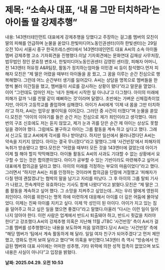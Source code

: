 # **제목: “소속사 대표, ‘내 몸 그만 터치하라’는 아이돌 딸 강제추행”**

  내용: 143엔터테인먼트 대표에게 강제추행을 당했다고 주장하는 걸그룹 멤버의 모친이 딸의 피해를 언급하며 눈물을 쏟았다.한빛미디어노동인권센터(이하 한빛센터)는 29일 오전 10시 서울시 중구 한국프레스센터에서 143엔터테인먼트 대표 A씨의 소속 아이돌 멤버 강제추행 고소 기자회견을 진행했다.이날 기자회견에는 문화연대 김재상 사무처장, 법무법인 정인 문효정 변호사, 한빛미디어노동인권센터 김영민 센터장, 피해자 어머니, 전 143엔터 허유정 A&R팀장, 활동가 정치하는엄마들 이민경 씨 등이 참석했다.먼저 피해자 모친은 “제 딸은 어렸을 때부터 아이돌을 꿈 꿨고, 그 꿈을 이루는 순간 진심으로 행복해했다. 그런데 어느 순간부터 생기를 잃어갔다. A씨는 상담을 명목으로 멤버들을 한 명씩 불러 이간질을 했고, 멤버들이 서로를 감시하는 상황이 됐다”라고 말문을 열었다.이어 “그런데도 엄마인 저는 ‘네가 원해서 시작한 일 아니냐’고 다그쳤다. 아이의 미래에 피해가 갈까 ‘너를 친딸 같이 예뻐하는 것’이라며 달랬다. 초반에는 가벼운 신체접촉이었지만, 아이가 고등학교를 졸업하며 심해졌다. 아이가 A씨에게 ‘이제 내 몸을 그만 터치하라’고 하자, A씨는 업무상 불이익을 이어갔다. 그러던 중 사건이 터졌다”며 눈물을 쏟았다.모친은 “아이의 이야기를 들은 순간 저는 진심으로 제가 죄인이라고 생각했다. 여러 번의 구조 신호에도 저는 듣지 않았고, 제가 눈과 귀를 닫은 순간 제 아이는 상상도 못할 일을 겪어야 했다. 그럼에도 불구하고 아이는 그룹 활동을 계속 하고 싶다고 했다. 그래서 신고도 않고 A씨에게 각서를 하나 받아냈다. 하지만 일선에서 물러나겠다던 A씨는 약속을 지키지 않았다. 아이는 결국 무너졌다”라고 말했다.그때 ‘사건반장’에서 피해자의 녹취가 방송됐다고 했다.모친은 “어렸을 때부터 모든 것을 143엔터에 걸었는데 아이가 이제 뭘 해야 할지 막막해졌다. 아이돌 활동도 A씨의 사과도 기대할 수 없는 상황에서 요구할 수 있는 것은 합의뿐이었다. 아이가 공부할 수 있는 기반이라도 마련해주고 싶어서 대표에게 합의금을 달라고 했다. 아이의 미래를 걱정하는 부모의 마음이었다”라고 했다.그러면서 “하지만 A씨는 죄를 인정하는 것이라며 합의금을 단칼에 거절했고 ‘피해자가 다칠 텐데 괜찮겠냐’는 협박의 말을 남기고 자리를 떠났다. 그 후 아이의 그룹 탈퇴 기사가 나왔고, 전속계약은 유효하다는 기사도 함께 나왔다”라고 밝혔다.모친은 “제 딸은 그룹 활동을 계속하고 싶어 했다. 그 소망을 지켜주고 싶었는데...저는 우리 딸에게 영원히 죄인이다. 아이를 위한다는 명목 하에 미련하게 대응해서 아이를 더 깊은 어둠에 몰아넣었다. 이제는 진짜 아이를 지키고 싶다. 이제 막 성인이 된 아이다. 아이가 지고 있는 짐을 덜어주고 하고 싶은 일을 했으면 좋겠다”라고 말했다.아울러 “다시는 이런 일이 일어나지 않아야 한다. 이런 사람은 업계에서 반드시 퇴출돼야 하고, 반드시 죗값을 치러야 한다”고 강조했다.A씨의 강제추행 의혹은 지난해 11월 JTBC ‘사건반장’ 측이 A씨가 걸그룹 멤버를 성추행했다는 내용을 보도하며 처음 알려졌다.당시 A씨는 ‘사건반장’ 측에 “해당 멤버가 ‘팀에서 계속 활동하게 해 달라. 일일 여자 친구가 되어주겠다’고 먼저 제안했고, 영화도 먼저 보여 달라고 했다”며 의혹을 부인했다.143엔터 측 역시 “방송에서 언급된 멤버와 대표 사이에는 어떠한 성추행, 기타 위력에 의한 성적 접촉이 없었으며 보도 내용은 사실이 아니다”고 입장을 밝혔다.

  **날짜: 2025.04.29. 오전 10:53**